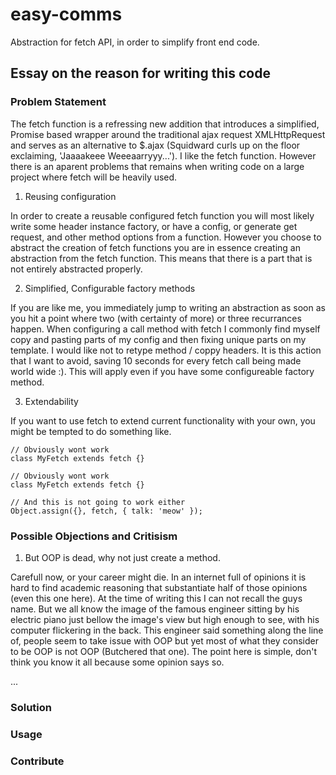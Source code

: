 # easy-comms
Abstraction for fetch API, in order to simplify front end code.

## Essay on the reason for writing this code

### Problem Statement

The fetch function is a refressing new addition that introduces a simplified, Promise based wrapper around the traditional ajax request XMLHttpRequest and serves as an alternative to $.ajax (Squidward curls up on the floor exclaiming, 'Jaaaakeee Weeeaarryyy...'). I like the fetch function. However there is an aparent problems that remains when writing code on a large project where fetch will be heavily used.

1. Reusing configuration

In order to create a reusable configured fetch function you will most likely write some header instance factory, or have a config, or generate get request, and other method options from a function. However you choose to abstract the creation of fetch functions you are in essence creating an abstraction from the fetch function. This means that there is a part that is not entirely abstracted properly.

2. Simplified, Configurable factory methods

If you are like me, you immediately jump to writing an abstraction as soon as you hit a point where two (with certainty of more) or three recurrances happen. When configuring a call method with fetch I commonly find myself copy and pasting parts of my config and then fixing unique parts on my template. I would like not to retype method / coppy headers. It is this action that I want to avoid, saving 10 seconds for every fetch call being made world wide :). This will apply even if you have some configureable factory method.

3. Extendability

If you want to use fetch to extend current functionality with your own, you might be tempted to do something like.
```
// Obviously wont work
class MyFetch extends fetch {}

// Obviously wont work
class MyFetch extends fetch {}

// And this is not going to work either
Object.assign({}, fetch, { talk: 'meow' });
```

### Possible Objections and Critisism

1. But OOP is dead, why not just create a method.

Carefull now, or your career might die. In an internet full of opinions it is hard to find academic reasoning that substantiate half of those opinions (even this one here). At the time of writing this I can not recall the guys name. But we all know the image of the famous engineer sitting by his electric piano just bellow the image's view but high enough to see, with his computer flickering in the back. This engineer said something along the line of, people seem to take issue with OOP but yet most of what they consider to be OOP is not OOP (Butchered that one). The point here is simple, don't think you know it all because some opinion says so.

...

### Solution

### Usage

### Contribute
